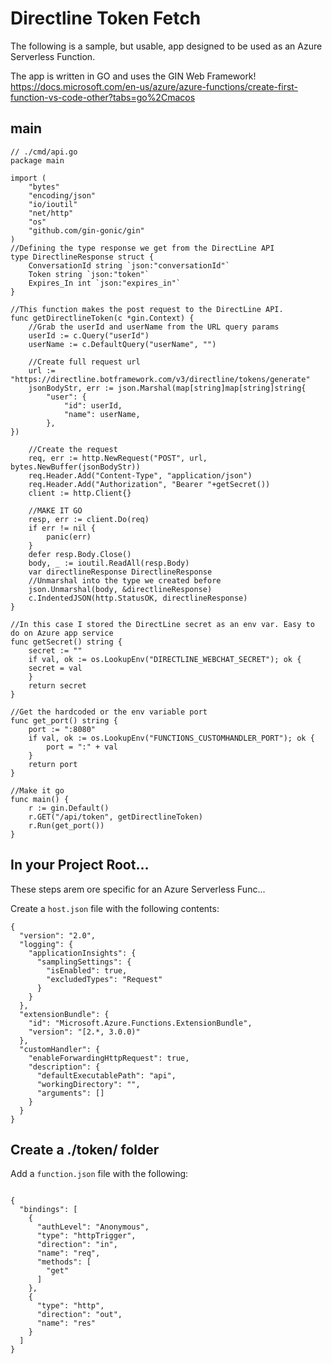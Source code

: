 
# Directline Token Fetch

The following is a sample, but usable, app designed to be used as an Azure Serverless Function.

The app is written in GO and uses the GIN Web Framework!
https://docs.microsoft.com/en-us/azure/azure-functions/create-first-function-vs-code-other?tabs=go%2Cmacos
## main 

```
// ./cmd/api.go
package main

import (
	"bytes"
	"encoding/json"
	"io/ioutil"
	"net/http"
	"os"
	"github.com/gin-gonic/gin"
)
//Defining the type response we get from the DirectLine API
type DirectlineResponse struct {
	ConversationId string `json:"conversationId"`
	Token string `json:"token"`
	Expires_In int `json:"expires_in"`
}

//This function makes the post request to the DirectLine API.
func getDirectlineToken(c *gin.Context) {
	//Grab the userId and userName from the URL query params
	userId := c.Query("userId")	
	userName := c.DefaultQuery("userName", "")
	
	//Create full request url
	url := "https://directline.botframework.com/v3/directline/tokens/generate"
	jsonBodyStr, err := json.Marshal(map[string]map[string]string{
		"user": {
			"id": userId,
			"name": userName,
		},
})
	
	//Create the request
	req, err := http.NewRequest("POST", url, bytes.NewBuffer(jsonBodyStr))
	req.Header.Add("Content-Type", "application/json")
	req.Header.Add("Authorization", "Bearer "+getSecret())
	client := http.Client{}
	
	//MAKE IT GO
	resp, err := client.Do(req)
	if err != nil {
		panic(err)
	}
	defer resp.Body.Close()
	body, _ := ioutil.ReadAll(resp.Body)
	var directlineResponse DirectlineResponse
	//Unmarshal into the type we created before
	json.Unmarshal(body, &directlineResponse)
	c.IndentedJSON(http.StatusOK, directlineResponse)
}

//In this case I stored the DirectLine secret as an env var. Easy to do on Azure app service
func getSecret() string {
	secret := ""
	if val, ok := os.LookupEnv("DIRECTLINE_WEBCHAT_SECRET"); ok {
	secret = val
	}
	return secret
}

//Get the hardcoded or the env variable port
func get_port() string {
	port := ":8080"
	if val, ok := os.LookupEnv("FUNCTIONS_CUSTOMHANDLER_PORT"); ok {
		port = ":" + val
	}
	return port
}

//Make it go
func main() {
	r := gin.Default()
	r.GET("/api/token", getDirectlineToken)
	r.Run(get_port())
}
```

## In your Project Root...
These steps arem ore specific for an Azure Serverless Func...

Create a `host.json` file with the following contents:
```
{
  "version": "2.0",
  "logging": {
    "applicationInsights": {
      "samplingSettings": {
        "isEnabled": true,
        "excludedTypes": "Request"
      }
    }
  },
  "extensionBundle": {
    "id": "Microsoft.Azure.Functions.ExtensionBundle",
    "version": "[2.*, 3.0.0)"
  },
  "customHandler": {
    "enableForwardingHttpRequest": true,
    "description": {
      "defaultExecutablePath": "api",
      "workingDirectory": "",
      "arguments": []
    }
  }
}
```

## Create a ./token/ folder 
Add a `function.json` file with the following:
```

{
  "bindings": [
    {
      "authLevel": "Anonymous",
      "type": "httpTrigger",
      "direction": "in",
      "name": "req",
      "methods": [
        "get"
      ]
    },
    {
      "type": "http",
      "direction": "out",
      "name": "res"
    }
  ]
}
```
